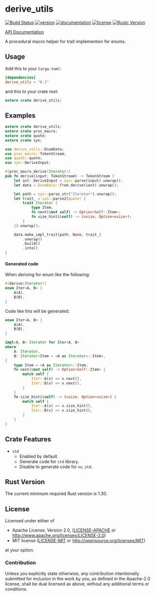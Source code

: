 # derive_utils

[![Build Status](http://img.shields.io/travis/taiki-e/derive_utils.svg)](https://travis-ci.org/taiki-e/derive_utils)
[![version](https://img.shields.io/crates/v/derive_utils.svg)](https://crates.io/crates/derive_utils/)
[![documentation](https://docs.rs/derive_utils/badge.svg)](https://docs.rs/derive_utils/)
[![license](https://img.shields.io/crates/l/derive_utils.svg)](https://crates.io/crates/derive_utils/)
[![Rustc Version](https://img.shields.io/badge/rustc-1.30+-lightgray.svg)](https://blog.rust-lang.org/2018/10/25/Rust-1.30.0.html)

[API Documentation](https://docs.rs/derive_utils/)

A procedural macro helper for trait implemention for enums.

## Usage

Add this to your `Cargo.toml`:

```toml
[dependencies]
derive_utils = "0.1"
```

and this to your crate root:

```rust
extern crate derive_utils;
```

## Examples

```rust
extern crate derive_utils;
extern crate proc_macro;
extern crate quote;
extern crate syn;

use derive_utils::EnumData;
use proc_macro::TokenStream;
use quote::quote;
use syn::DeriveInput;

#[proc_macro_derive(Iterator)]
pub fn derive(input: TokenStream) -> TokenStream {
    let ast: DeriveInput = syn::parse(input).unwrap();
    let data = EnumData::from_derive(&ast).unwrap();

    let path = syn::parse_str("Iterator").unwrap();
    let trait_ = syn::parse2(quote! {
        trait Iterator {
            type Item;
            fn next(&mut self) -> Option<Self::Item>;
            fn size_hint(&self) -> (usize, Option<usize>);
        }
    }).unwrap();

    data.make_impl_trait(path, None, trait_)
        .unwrap()
        .build()
        .into()
}
```

#### Generated code

When deriving for enum like the following:

```rust
#[derive(Iterator)]
enum Iter<A, B> {
    A(A),
    B(B),
}
```

Code like this will be generated:

```rust
enum Iter<A, B> {
    A(A),
    B(B),
}

impl<A, B> Iterator for Iter<A, B>
where
    A: Iterator,
    B: Iterator<Item = <A as Iterator>::Item>,
{
    type Item = <A as Iterator>::Item;
    fn next(&mut self) -> Option<Self::Item> {
        match self {
            Iter::A(x) => x.next(),
            Iter::B(x) => x.next(),
        }
    }
    fn size_hint(&self) -> (usize, Option<usize>) {
        match self {
            Iter::A(x) => x.size_hint(),
            Iter::B(x) => x.size_hint(),
        }
    }
}
```

## Crate Features

* `std`
  * Enabled by default.
  * Generate code for `std` library.
  * Disable to generate code for `no_std`.

## Rust Version

The current minimum required Rust version is 1.30.

## License

Licensed under either of

* Apache License, Version 2.0, ([LICENSE-APACHE](LICENSE-APACHE) or <http://www.apache.org/licenses/LICENSE-2.0>)
* MIT license ([LICENSE-MIT](LICENSE-MIT) or <http://opensource.org/licenses/MIT>)

at your option.

### Contribution

Unless you explicitly state otherwise, any contribution intentionally submitted for inclusion in the work by you, as defined in the Apache-2.0 license, shall be dual licensed as above, without any additional terms or conditions.
